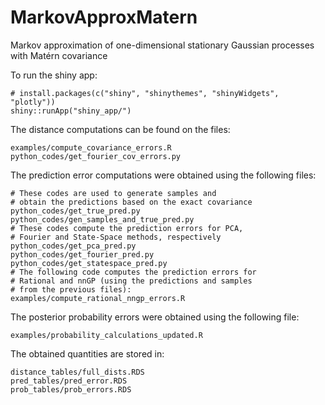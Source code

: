 # MarkovApproxMatern

Markov approximation of one-dimensional stationary Gaussian processes with Matérn covariance

To run the shiny app:

```{r}
# install.packages(c("shiny", "shinythemes", "shinyWidgets", "plotly"))
shiny::runApp("shiny_app/")
```

The distance computations can be found on the files:
```{bash, eval=FALSE}
examples/compute_covariance_errors.R
python_codes/get_fourier_cov_errors.py
```

The prediction error computations were obtained using the following files:

```{bash, eval=FALSE}
# These codes are used to generate samples and 
# obtain the predictions based on the exact covariance
python_codes/get_true_pred.py
python_codes/gen_samples_and_true_pred.py
# These codes compute the prediction errors for PCA, 
# Fourier and State-Space methods, respectively
python_codes/get_pca_pred.py
python_codes/get_fourier_pred.py
python_codes/get_statespace_pred.py
# The following code computes the prediction errors for 
# Rational and nnGP (using the predictions and samples 
# from the previous files):
examples/compute_rational_nngp_errors.R
```

The posterior probability errors were obtained using the following file:

```{bash, eval=FALSE}
examples/probability_calculations_updated.R
```

The obtained quantities are stored in:

```{bash, eval=FALSE}
distance_tables/full_dists.RDS
pred_tables/pred_error.RDS
prob_tables/prob_errors.RDS
```